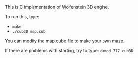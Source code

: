 This is C implementation of Wolfenstein 3D engine.

To run this, type: 
* `make`
* `./cub3D map.cub`

You can modify the map.cube file to make your own maze.

If there are problems with starting, try to type: `chmod 777 cub3D`
